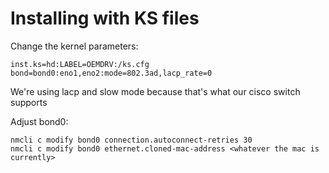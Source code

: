 # Installing with KS files

Change the kernel parameters:
```
inst.ks=hd:LABEL=OEMDRV:/ks.cfg bond=bond0:eno1,eno2:mode=802.3ad,lacp_rate=0
```
We're using lacp and slow mode because that's what our cisco switch supports


Adjust bond0:
```
nmcli c modify bond0 connection.autoconnect-retries 30
nmcli c modify bond0 ethernet.cloned-mac-address <whatever the mac is currently>
```